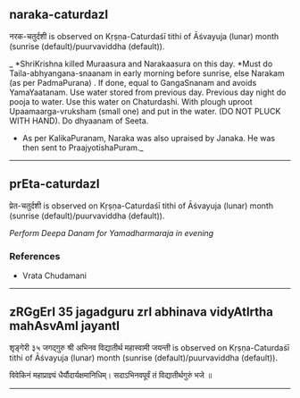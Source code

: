 ## naraka-caturdazI
नरक-चतुर्दशी is observed on Kṛṣṇa-Caturdaśī tithi of Āśvayuja (lunar) month (sunrise (default)/puurvaviddha (default)).

_
*ShriKrishna killed Muraasura and Narakaasura on this day.
*Must do Taila-abhyangana-snaanam in early morning before sunrise, else Narakam (as per PadmaPurana) . If done, equal to GangaSnanam and avoids YamaYaatanam. Use water stored from previous day. Previous day night do pooja to water. Use this water on Chaturdashi. With plough uproot Upaamaarga-vruksham (small one) and put in the water. (DO NOT PLUCK WITH HAND). Do dhyaanam of Seeta.
* As per KalikaPuranam, Naraka was also upraised by Janaka. He was then sent to PraajyotishaPuram._

---
## prEta-caturdazI
प्रेत-चतुर्दशी is observed on Kṛṣṇa-Caturdaśī tithi of Āśvayuja (lunar) month (sunrise (default)/puurvaviddha (default)).

_Perform Deepa Danam for Yamadharmaraja in evening_
### References
* Vrata Chudamani


---
## zRGgErI 35 jagadguru zrI abhinava vidyAtIrtha mahAsvAmI jayantI
शृङ्गेरी ३५ जगद्गुरु श्री अभिनव विद्यातीर्थ महास्वामी जयन्ती is observed on Kṛṣṇa-Caturdaśī tithi of Āśvayuja (lunar) month (sunrise (default)/puurvaviddha (default)).



विवेकिनं महाप्राज्ञ्यं धैर्यौदार्यक्षमानिधिम्।
सदाऽभिनवपूर्वं तं विद्यातीर्थगुरुं भजे ॥

---
